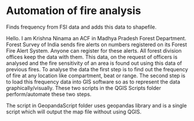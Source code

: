 # Automation of fire analysis
Finds frequency from FSI data and adds this data to shapefile.

Hello. I am Krishna Ninama an ACF in Madhya Pradesh Forest Department. 
Forest Survey of India sends fire alerts on numbers registered on its Forest Fire Alert System. Anyone can register for these alerts. All forest division offices keep the data with them.
This data, on the request of officers is analysed and the fire sensitivity of an area is found out using this data of previous fires.
To analyse the data the first step is to find out the frequency of fire at any location like compartment, beat or range. The second step is to load this frequency data into GIS software so as to represent the data graphically/visually.
These two scripts in the QGIS Scripts folder perform/automate these two steps.

The script in GeopandaScript folder uses geopandas library and is a single script which will output the map file without using QGIS. 

